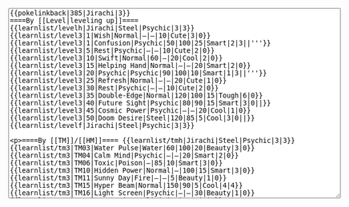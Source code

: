 </p><textarea readonly="" accesskey="," id="wpTextbox1" cols="80" rows="25" style="" class="mw-editfont-monospace" lang="en" dir="ltr" name="wpTextbox1">{{pokelinkback|385|Jirachi|3}}
====By [[Level|leveling up]]====
{{learnlist/levelh|Jirachi|Steel|Psychic|3|3}}
{{learnlist/level3|1|Wish|Normal|—|—|10|Cute|3|0}}
{{learnlist/level3|1|Confusion|Psychic|50|100|25|Smart|2|3||'''}}
{{learnlist/level3|5|Rest|Psychic|—|—|10|Cute|2|0}}
{{learnlist/level3|10|Swift|Normal|60|—|20|Cool|2|0}}
{{learnlist/level3|15|Helping Hand|Normal|—|—|20|Smart|2|0}}
{{learnlist/level3|20|Psychic|Psychic|90|100|10|Smart|1|3||'''}}
{{learnlist/level3|25|Refresh|Normal|—|—|20|Cute|1|0}}
{{learnlist/level3|30|Rest|Psychic|—|—|10|Cute|2|0}}
{{learnlist/level3|35|Double-Edge|Normal|120|100|15|Tough|6|0}}
{{learnlist/level3|40|Future Sight|Psychic|80|90|15|Smart|3|0||}}
{{learnlist/level3|45|Cosmic Power|Psychic|—|—|20|Cool|1|0}}
{{learnlist/level3|50|Doom Desire|Steel|120|85|5|Cool|3|0||}}
{{learnlist/levelf|Jirachi|Steel|Psychic|3|3}}

====By [[TM]]/[[HM]]====
{{learnlist/tmh|Jirachi|Steel|Psychic|3|3}}
{{learnlist/tm3|TM03|Water Pulse|Water|60|100|20|Beauty|3|0}}
{{learnlist/tm3|TM04|Calm Mind|Psychic|—|—|20|Smart|2|0}}
{{learnlist/tm3|TM06|Toxic|Poison|—|85|10|Smart|3|0}}
{{learnlist/tm3|TM10|Hidden Power|Normal|—|100|15|Smart|3|0}}
{{learnlist/tm3|TM11|Sunny Day|Fire|—|—|5|Beauty|1|0}}
{{learnlist/tm3|TM15|Hyper Beam|Normal|150|90|5|Cool|4|4}}
{{learnlist/tm3|TM16|Light Screen|Psychic|—|—|30|Beauty|1|0}}
{{learnlist/tm3|TM17|Protect|Normal|—|—|10|Cute|1|0}}
{{learnlist/tm3|TM18|Rain Dance|Water|—|—|5|Tough|1|0}}
{{learnlist/tm3|TM20|Safeguard|Normal|—|—|25|Beauty|1|0}}
{{learnlist/tm3|TM21|Frustration|Normal|—|100|20|Cute|1|0}}
{{learnlist/tm3|TM24|Thunderbolt|Electric|95|100|15|Cool|4|0}}
{{learnlist/tm3|TM25|Thunder|Electric|120|70|10|Cool|2|2}}
{{learnlist/tm3|TM27|Return|Normal|—|100|20|Cute|1|0}}
{{learnlist/tm3|TM29|Psychic|Psychic|90|100|10|Smart|1|3||'''}}
{{learnlist/tm3|TM30|Shadow Ball|Ghost|80|100|15|Smart|3|0}}
{{learnlist/tm3|TM32|Double Team|Normal|—|—|15|Cool|2|0}}
{{learnlist/tm3|TM33|Reflect|Psychic|—|—|20|Smart|1|0}}
{{learnlist/tm3|TM34|Shock Wave|Electric|60|—|20|Cool|2|0}}
{{learnlist/tm3|TM37|Sandstorm|Rock|—|—|10|Tough|3|0}}
{{learnlist/tm3|TM40|Aerial Ace|Flying|60|—|20|Cool|2|0}}
{{learnlist/tm3|TM42|Facade|Normal|70|100|20|Cute|2|0}}
{{learnlist/tm3|TM43|Secret Power|Normal|70|100|20|Smart|1|0}}
{{learnlist/tm3|TM44|Rest|Psychic|—|—|10|Cute|2|0}}
{{learnlist/tm3|TM48|Skill Swap|Psychic|—|—|10|Smart|1|0}}
{{learnlist/tm3|HM05|Flash|Normal|—|70|20|Beauty|3|0}}
{{learnlist/tmf|Jirachi|Steel|Psychic|3|3}}

====By {{pkmn|breeding}}====
{{learnlist/breedh|Jirachi|Steel|Psychic|3|3}}
{{learnlist/breed3null}}
{{learnlist/breedf|Jirachi|Steel|Psychic|3|3}}

====By [[Move Tutor|tutoring]]====
{{learnlist/tutorh|Jirachi|Steel|Psychic|3|3}}
{{learnlist/tutor3|Body Slam|Normal|85|100|15|Tough|1|4|||yes|yes|yes}}
{{learnlist/tutor3|Defense Curl|Normal|—|—|40|Cute|2|0|||no|yes|no}}
{{learnlist/tutor3|Double-Edge|Normal|120|100|15|Tough|6|0|||yes|yes|yes}}
{{learnlist/tutor3|Dream Eater|Psychic|100|100|15|Smart|2|2||'''|yes|yes|yes}}
{{learnlist/tutor3|DynamicPunch|Fighting|100|50|5|Cool|2|1|||no|yes|no}}
{{learnlist/tutor3|Endure|Normal|—|—|10|Tough|2|0|||no|yes|no}}
{{learnlist/tutor3|Fire Punch|Fire|75|100|15|Beauty|4|0|||no|yes|no}}
{{learnlist/tutor3|Ice Punch|Ice|75|100|15|Beauty|4|0|||no|yes|no}}
{{learnlist/tutor3|Icy Wind|Ice|55|95|15|Beauty|1|3|||no|yes|yes}}
{{learnlist/tutor3|Metronome|Normal|—|—|10|Cute|3|0|||yes|yes|no}}
{{learnlist/tutor3|Mimic|Normal|—|—|10|Cute|1|0|||yes|yes|yes}}
{{learnlist/tutor3|Nightmare|Ghost|—|—|15|Smart|1|3|||no|no|yes}}
{{learnlist/tutor3|Mud-Slap|Ground|20|100|10|Cute|2|1|||no|yes|no}}
{{learnlist/tutor3|Psych Up|Normal|—|—|10|Smart|2|0|||no|yes|no}}
{{learnlist/tutor3|Sleep Talk|Normal|—|—|10|Cute|3|0|||no|yes|no}}
{{learnlist/tutor3|Snore|Normal|40|100|15|Cute|4|0|||no|yes|no}}
{{learnlist/tutor3|Substitute|Normal|—|—|10|Smart|2|0|||yes|yes|yes}}
{{learnlist/tutor3|Swagger|Normal|—|90|15|Cute|2|0|||no|yes|yes}}
{{learnlist/tutor3|Swift|Normal|60|—|20|Cool|2|0|||no|yes|no}}
{{learnlist/tutor3|ThunderPunch|Electric|75|100|15|Cool|4|0|||no|yes|no}}
{{learnlist/tutor3|Thunder Wave|Electric|—|100|20|Cool|2|1|||yes|yes|yes}}
{{learnlist/tutorf|Jirachi|Steel|Psychic|3|3}}

====By {{pkmn2|event}}s====
{{learnlist/eventh|Jirachi|Steel|Psychic|3|3}}
{{learnlist/event3null}}
{{learnlist/eventf|Jirachi|Steel|Psychic|3|3}}

[[it:Jirachi/Mosse apprese in terza generazione]]
[[zh:基拉祈/第三世代招式表]]
